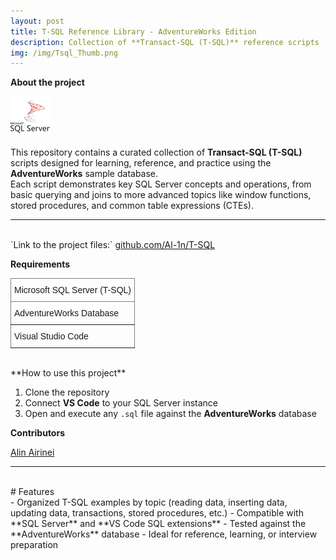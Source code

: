 ```yaml
---
layout: post
title: T-SQL Reference Library - AdventureWorks Edition
description: Collection of **Transact-SQL (T-SQL)** reference scripts
img: /img/Tsql_Thumb.png
---
```


**About the project**

![](/img/sql-server_icon.png) 

This repository contains a curated collection of **Transact-SQL (T-SQL)** scripts designed for learning, reference, and practice using the **AdventureWorks** sample database.  
Each script demonstrates key SQL Server concepts and operations, from basic querying and joins to more advanced topics like window functions, stored procedures, and common table expressions (CTEs).

---
<br/>
`Link to the project files:` <a href="https://github.com/Al-1n/T-SQL">github.com/Al-1n/T-SQL</a> 


**Requirements**

<style type="text/css">
.tg  {border-collapse:collapse;border-spacing:0;}
.tg td{border-color:black;border-style:solid;border-width:1px;font-family:Arial, sans-serif;font-size:14px;
  overflow:hidden;padding:10px 5px;word-break:normal;}
.tg th{border-color:black;border-style:solid;border-width:1px;font-family:Arial, sans-serif;font-size:14px;
  font-weight:normal;overflow:hidden;padding:10px 5px;word-break:normal;}
.tg .tg-0pky{border-color:inherit;text-align:left;vertical-align:top}
</style>
<table class="tg">
<thead>
  <tr>
    <th class="tg-0pky">Microsoft SQL Server (T-SQL)</th>        
  </tr>
</thead>
<tbody>
  <tr>
    <th class="tg-0pky">AdventureWorks Database</th>        
  </tr>
  <tr>
    <th class="tg-0pky">Visual Studio Code</th>    
  </tr> 
</tbody>
</table>
      
<br/>
**How to use this project**

1. Clone the repository  
2. Connect **VS Code** to your SQL Server instance  
3. Open and execute any `.sql` file against the **AdventureWorks** database  

**Contributors**

<a href="https://www.linkedin.com/in/alin-airinei/">Alin Airinei</a>

---
<br/>
# Features
<br/>
- Organized T-SQL examples by topic (reading data, inserting data, updating data, transactions, stored procedures, etc.)
- Compatible with **SQL Server** and **VS Code SQL extensions**
- Tested against the **AdventureWorks** database
- Ideal for reference, learning, or interview preparation

